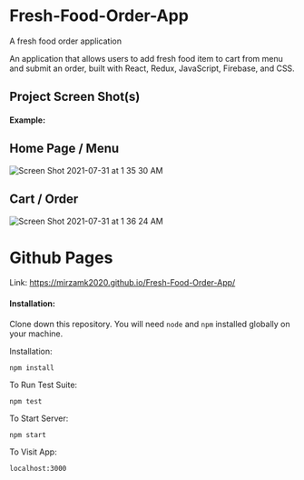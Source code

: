 # Fresh-Food-Order-App
A fresh food order application

An application that allows users to add fresh food item to cart from menu and submit an order, built with React, Redux, JavaScript, Firebase, and CSS.

## Project Screen Shot(s)

#### Example:   

## Home Page / Menu
![Screen Shot 2021-07-31 at 1 35 30 AM](https://user-images.githubusercontent.com/76573662/127731192-afb728cd-4d75-4ee1-9612-0028f552a26c.png)


## Cart / Order
![Screen Shot 2021-07-31 at 1 36 24 AM](https://user-images.githubusercontent.com/76573662/127731195-3d322f17-d9b3-4f9c-a721-d1626a509495.png)





# Github Pages
Link: https://mirzamk2020.github.io/Fresh-Food-Order-App/



#### Installation:  

Clone down this repository. You will need `node` and `npm` installed globally on your machine.  

Installation:

`npm install`  

To Run Test Suite:  

`npm test`  

To Start Server:

`npm start`  

To Visit App:

`localhost:3000`  
